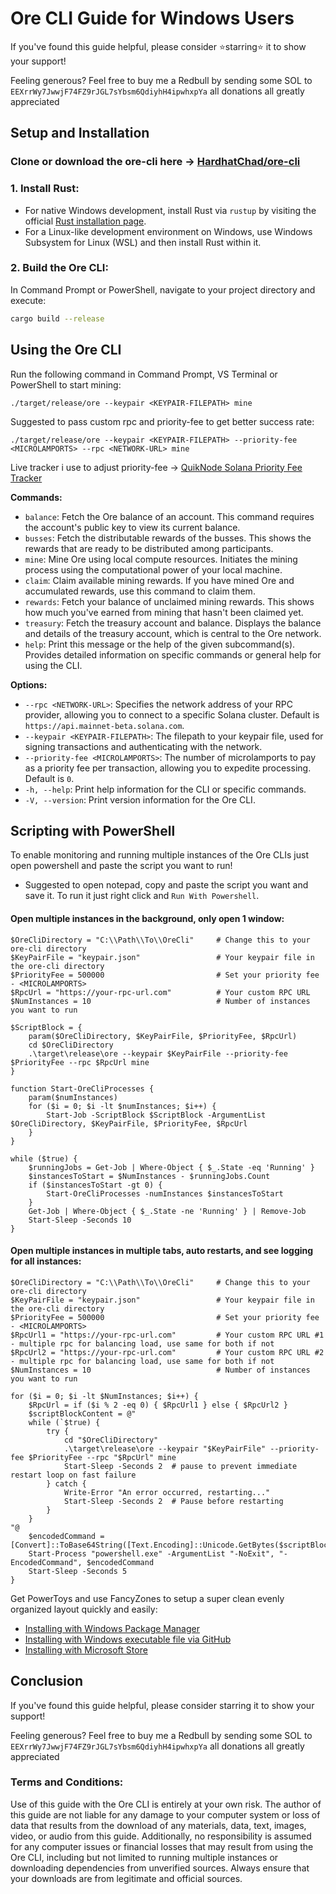 # Ore CLI Guide for Windows Users

If you've found this guide helpful, please consider ⭐starring⭐ it to show your support!

Feeling generous? Feel free to buy me a Redbull by sending some SOL to `EEXrrWy7JwwjF74FZ9rJGL7sYbsm6QdiyhH4ipwhxpYa` all donations all greatly appreciated

## Setup and Installation

### Clone or download the ore-cli here -> [HardhatChad/ore-cli](https://github.com/HardhatChad/ore-cli)

### 1. Install Rust:

- For native Windows development, install Rust via `rustup` by visiting the official [Rust installation page](https://www.rust-lang.org/tools/install).
- For a Linux-like development environment on Windows, use Windows Subsystem for Linux (WSL) and then install Rust within it.

### 2. Build the Ore CLI:

In Command Prompt or PowerShell, navigate to your project directory and execute:

```sh
cargo build --release
```

## Using the Ore CLI

Run the following command in Command Prompt, VS Terminal or PowerShell to start mining:

```
./target/release/ore --keypair <KEYPAIR-FILEPATH> mine
```

Suggested to pass custom rpc and priority-fee to get better success rate:

```
./target/release/ore --keypair <KEYPAIR-FILEPATH> --priority-fee <MICROLAMPORTS> --rpc <NETWORK-URL> mine
```

Live <MICROLAMPORTS> tracker i use to adjust priority-fee -> [QuikNode Solana Priority Fee Tracker](https://www.quicknode.com/gas-tracker/solana)

**Commands:**

- `balance`: Fetch the Ore balance of an account. This command requires the account's public key to view its current balance.
- `busses`: Fetch the distributable rewards of the busses. This shows the rewards that are ready to be distributed among participants.
- `mine`: Mine Ore using local compute resources. Initiates the mining process using the computational power of your local machine.
- `claim`: Claim available mining rewards. If you have mined Ore and accumulated rewards, use this command to claim them.
- `rewards`: Fetch your balance of unclaimed mining rewards. This shows how much you've earned from mining that hasn't been claimed yet.
- `treasury`: Fetch the treasury account and balance. Displays the balance and details of the treasury account, which is central to the Ore network.
- `help`: Print this message or the help of the given subcommand(s). Provides detailed information on specific commands or general help for using the CLI.

**Options:**

- `--rpc <NETWORK-URL>`: Specifies the network address of your RPC provider, allowing you to connect to a specific Solana cluster. Default is `https://api.mainnet-beta.solana.com`.
- `--keypair <KEYPAIR-FILEPATH>`: The filepath to your keypair file, used for signing transactions and authenticating with the network.
- `--priority-fee <MICROLAMPORTS>`: The number of microlamports to pay as a priority fee per transaction, allowing you to expedite processing. Default is `0`.
- `-h, --help`: Print help information for the CLI or specific commands.
- `-V, --version`: Print version information for the Ore CLI.

## Scripting with PowerShell

To enable monitoring and running multiple instances of the Ore CLIs just open powershell and paste the script you want to run!
- Suggested to open notepad, copy and paste the script you want and save it. To run it just right click and `Run With Powershell`.

#### Open multiple instances in the background, only open 1 window:
```
$OreCliDirectory = "C:\\Path\\To\\OreCli"     # Change this to your ore-cli directory
$KeyPairFile = "keypair.json"                 # Your keypair file in the ore-cli directory
$PriorityFee = 500000                         # Set your priority fee - <MICROLAMPORTS>
$RpcUrl = "https://your-rpc-url.com"          # Your custom RPC URL
$NumInstances = 10                            # Number of instances you want to run

$ScriptBlock = {
    param($OreCliDirectory, $KeyPairFile, $PriorityFee, $RpcUrl)
    cd $OreCliDirectory
    .\target\release\ore --keypair $KeyPairFile --priority-fee $PriorityFee --rpc $RpcUrl mine
}

function Start-OreCliProcesses {
    param($numInstances)
    for ($i = 0; $i -lt $numInstances; $i++) {
        Start-Job -ScriptBlock $ScriptBlock -ArgumentList $OreCliDirectory, $KeyPairFile, $PriorityFee, $RpcUrl
    }
}

while ($true) {
    $runningJobs = Get-Job | Where-Object { $_.State -eq 'Running' }
    $instancesToStart = $NumInstances - $runningJobs.Count
    if ($instancesToStart -gt 0) {
        Start-OreCliProcesses -numInstances $instancesToStart
    }
    Get-Job | Where-Object { $_.State -ne 'Running' } | Remove-Job
    Start-Sleep -Seconds 10
}
```

#### Open multiple instances in multiple tabs, auto restarts, and see logging for all instances:
```
$OreCliDirectory = "C:\\Path\\To\\OreCli"     # Change this to your ore-cli directory
$KeyPairFile = "keypair.json"                 # Your keypair file in the ore-cli directory
$PriorityFee = 500000                         # Set your priority fee - <MICROLAMPORTS>
$RpcUrl1 = "https://your-rpc-url.com"         # Your custom RPC URL #1 - multiple rpc for balancing load, use same for both if not
$RpcUrl2 = "https://your-rpc-url.com"         # Your custom RPC URL #2 - multiple rpc for balancing load, use same for both if not
$NumInstances = 10                            # Number of instances you want to run

for ($i = 0; $i -lt $NumInstances; $i++) {
    $RpcUrl = if ($i % 2 -eq 0) { $RpcUrl1 } else { $RpcUrl2 }
    $scriptBlockContent = @"
    while (`$true) {
        try {
            cd "$OreCliDirectory"
            .\target\release\ore --keypair "$KeyPairFile" --priority-fee $PriorityFee --rpc "$RpcUrl" mine
            Start-Sleep -Seconds 2  # pause to prevent immediate restart loop on fast failure
        } catch {
            Write-Error "An error occurred, restarting..."
            Start-Sleep -Seconds 2  # Pause before restarting
        }
    }
"@
    $encodedCommand = [Convert]::ToBase64String([Text.Encoding]::Unicode.GetBytes($scriptBlockContent))
    Start-Process "powershell.exe" -ArgumentList "-NoExit", "-EncodedCommand", $encodedCommand
    Start-Sleep -Seconds 5
}
```
Get PowerToys and use FancyZones to setup a super clean evenly organized layout quickly and easily:

- [Installing with Windows Package Manager](https://learn.microsoft.com/en-us/windows/powertoys/install#installing-with-windows-package-manager)
- [Installing with Windows executable file via GitHub](https://learn.microsoft.com/en-us/windows/powertoys/install#installing-with-windows-executable-file-via-github)
- [Installing with Microsoft Store](https://learn.microsoft.com/en-us/windows/powertoys/install#installing-with-microsoft-store)



## Conclusion

If you've found this guide helpful, please consider starring it to show your support!

Feeling generous? Feel free to buy me a Redbull by sending some SOL to `EEXrrWy7JwwjF74FZ9rJGL7sYbsm6QdiyhH4ipwhxpYa` all donations all greatly appreciated

### Terms and Conditions:

Use of this guide with the Ore CLI is entirely at your own risk. The author of this guide are not liable for any damage to your computer system or loss of data that results from the download of any materials, data, text, images, video, or audio from this guide. Additionally, no responsibility is assumed for any computer issues or financial losses that may result from using the Ore CLI, including but not limited to running multiple instances or downloading dependencies from unverified sources. Always ensure that your downloads are from legitimate and official sources.
